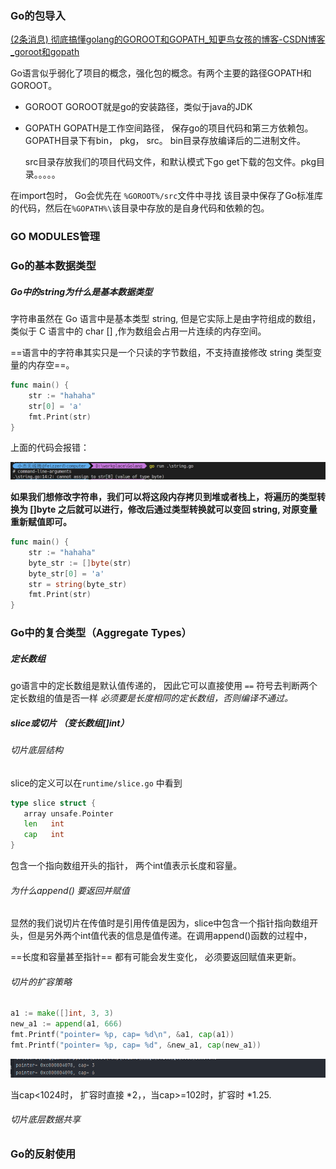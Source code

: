 ### Go的包导入

[(2条消息) 彻底搞懂golang的GOROOT和GOPATH_知更鸟女孩的博客-CSDN博客_goroot和gopath](https://blog.csdn.net/qq_38151401/article/details/105729884) 

Go语言似乎弱化了项目的概念，强化包的概念。有两个主要的路径GOPATH和GOROOT。

- GOROOT   GOROOT就是go的安装路径，类似于java的JDK

- GOPATH    GOPATH是工作空间路径， 保存go的项目代码和第三方依赖包。  GOPATH目录下有bin， pkg， src。 bin目录存放编译后的二进制文件。

  src目录存放我们的项目代码文件，和默认模式下go get下载的包文件。pkg目录。。。。。

在import包时， Go会优先在 `%GOROOT%/src`文件中寻找 该目录中保存了Go标准库的代码，然后在`%GOPATH%\`该目录中存放的是自身代码和依赖的包。

### GO MODULES管理

### Go的基本数据类型

##### Go中的string为什么是基本数据类型

字符串虽然在 Go 语言中是基本类型 string, 但是它实际上是由字符组成的数组，类似于 C 语言中的 char [] ,作为数组会占用一片连续的内存空间。

==语言中的字符串其实只是一个只读的字节数组，不支持直接修改 string 类型变量的内存空==。

```go
func main() {
	str := "hahaha"
	str[0] = 'a'
	fmt.Print(str)
}
```

上面的代码会报错：

![image-20220719230719535](.\Go基础记录.assets\image-20220719230719535.png)

**如果我们想修改字符串，我们可以将这段内存拷贝到堆或者栈上，将遍历的类型转换为 []byte 之后就可以进行，修改后通过类型转换就可以变回 string, 对原变量重新赋值即可。**

```go
func main() {
	str := "hahaha"
	byte_str := []byte(str)
	byte_str[0] = 'a'
	str = string(byte_str)
	fmt.Print(str)
}
```

### Go中的复合类型（Aggregate Types）

##### 定长数组

go语言中的定长数组是默认值传递的， 因此它可以直接使用 `==` 符号去判断两个定长数组的值是否一样 *必须要是长度相同的定长数组，否则编译不通过。*

##### slice或切片 （变长数组[]int）

###### 切片底层结构

slice的定义可以在`runtime/slice.go` 中看到 

```go
type slice struct {
   array unsafe.Pointer
   len   int
   cap   int
}
```

包含一个指向数组开头的指针， 两个int值表示长度和容量。

###### 为什么append()  要返回并赋值

显然的我们说切片在传值时是引用传值是因为，slice中包含一个指针指向数组开头，但是另外两个int值代表的信息是值传递。在调用append()函数的过程中，

==长度和容量甚至指针== 都有可能会发生变化， 必须要返回赋值来更新。

###### 切片的扩容策略

```go
a1 := make([]int, 3, 3)
new_a1 := append(a1, 666)
fmt.Printf("pointer= %p, cap= %d\n", &a1, cap(a1))
fmt.Printf("pointer= %p, cap= %d", &new_a1, cap(new_a1))
```

![image-20220722153207891](.\Go基础记录.assets\image-20220722153207891-16584751452061.png) 

当cap<1024时， 扩容时直接 *2，，当cap>=102时，扩容时 *1.25.

###### 切片底层数据共享



### Go的反射使用





















